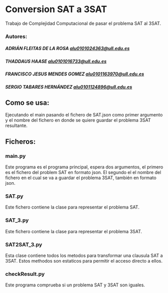 
# Conversion SAT a 3SAT

Trabajo de Complejidad Computacional de pasar el problema SAT al 3SAT.

### Autores:
##### ADRIÁN FLEITAS DE LA ROSA <alu0101024363@ull.edu.es>
##### THADDAUS HAASE <alu0101016733@ull.edu.es>
##### FRANCISCO JESUS MENDES GOMEZ <alu0101163970@ull.edu.es>
##### SERGIO TABARES HERNÁNDEZ <alu0101124896@ull.edu.es>

## Como se usa:

Ejecutando el main pasando el fichero de SAT.json como primer argumento y el nombre del fichero en donde se quiere guardar el problema 3SAT resultante.

## Ficheros:

### main.py

Este programa es el programa principal, espera dos argumentos, el primero es el fichero del problem SAT en formato json. El segundo el el nombre del fichero en el cual se va a guardar el problema 3SAT, también en formato json.

### SAT.py

Este fichero contiene la clase para representar el problema SAT.

### SAT_3.py

Este fichero contiene la clase para representar el problema 3SAT.

### SAT2SAT_3.py

Esta clase contiene todos los metodos para transformar una clausula SAT a 3SAT. Estos methodos son estaticos para permitir el acceso directo a ellos.

### checkResult.py

Este programa comprueba si un problema SAT y 3SAT son iguales.
